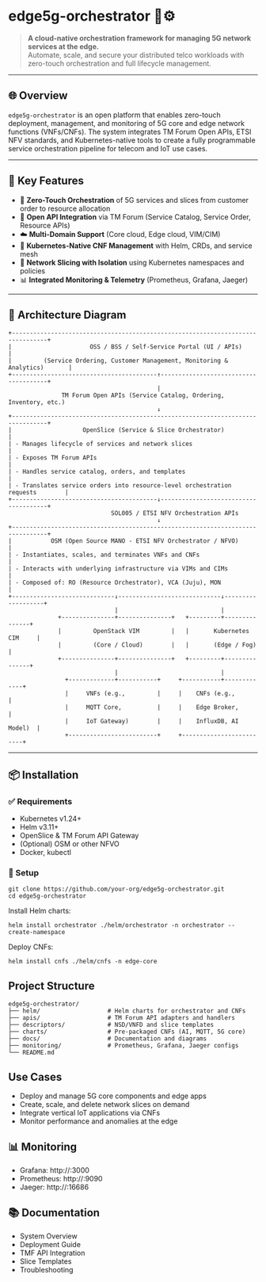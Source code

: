 # edge5g-orchestrator 📶⚙️

> **A cloud-native orchestration framework for managing 5G network services at the edge.**  
> Automate, scale, and secure your distributed telco workloads with zero-touch orchestration and full lifecycle management.

---

## 🌐 Overview

`edge5g-orchestrator` is an open platform that enables zero-touch deployment, management, and monitoring of 5G core and edge network functions (VNFs/CNFs). The system integrates TM Forum Open APIs, ETSI NFV standards, and Kubernetes-native tools to create a fully programmable service orchestration pipeline for telecom and IoT use cases.

---

## 🚀 Key Features

- 🧠 **Zero-Touch Orchestration** of 5G services and slices from customer order to resource allocation
- 🔌 **Open API Integration** via TM Forum (Service Catalog, Service Order, Resource APIs)
- ☁️ **Multi-Domain Support** (Core cloud, Edge cloud, VIM/CIM)
- 📡 **Kubernetes-Native CNF Management** with Helm, CRDs, and service mesh
- 🔐 **Network Slicing with Isolation** using Kubernetes namespaces and policies
- 📊 **Integrated Monitoring & Telemetry** (Prometheus, Grafana, Jaeger)

---

## 🧱 Architecture Diagram
```
+--------------------------------------------------------------------------------+
|                      OSS / BSS / Self-Service Portal (UI / APIs)              |
|         (Service Ordering, Customer Management, Monitoring & Analytics)       |
+-----------------------------------------↑--------------------------------------+
                                          |
               TM Forum Open APIs (Service Catalog, Ordering, Inventory, etc.)   
                                          ↓
+--------------------------------------------------------------------------------+
|                    OpenSlice (Service & Slice Orchestrator)                   |
| - Manages lifecycle of services and network slices                            |
| - Exposes TM Forum APIs                                                       |
| - Handles service catalog, orders, and templates                              |
| - Translates service orders into resource-level orchestration requests        |
+-----------------------------------------↓--------------------------------------+
                             SOL005 / ETSI NFV Orchestration APIs
                                          ↓
+--------------------------------------------------------------------------------+
|           OSM (Open Source MANO - ETSI NFV Orchestrator / NFVO)               |
| - Instantiates, scales, and terminates VNFs and CNFs                          |
| - Interacts with underlying infrastructure via VIMs and CIMs                  |
| - Composed of: RO (Resource Orchestrator), VCA (Juju), MON                    |
+-----------------------------↓-----------------------------↓-------------------+
                              |                             |
              +---------------+---------------+   +---------+---------------+
              |         OpenStack VIM         |   |       Kubernetes CIM     |
              |         (Core / Cloud)        |   |       (Edge / Fog)       |
              +---------------+---------------+   +---------+---------------+
                              |                             |
                +-------------+-----------+     +-----------+-------------+
                |     VNFs (e.g.,         |     |    CNFs (e.g.,          |
                |     MQTT Core,          |     |    Edge Broker,         |
                |     IoT Gateway)        |     |    InfluxDB, AI Model)  |
                +-------------------------+     +-------------------------+
```

---

## 📦 Installation

### ✅ Requirements

- Kubernetes v1.24+
- Helm v3.11+
- OpenSlice & TM Forum API Gateway
- (Optional) OSM or other NFVO
- Docker, kubectl

### 🔧 Setup

```
git clone https://github.com/your-org/edge5g-orchestrator.git
cd edge5g-orchestrator
```
Install Helm charts:
```
helm install orchestrator ./helm/orchestrator -n orchestrator --create-namespace
```
Deploy CNFs:
```
helm install cnfs ./helm/cnfs -n edge-core
```

## Project Structure
```
edge5g-orchestrator/
├── helm/                   # Helm charts for orchestrator and CNFs
├── apis/                   # TM Forum API adapters and handlers
├── descriptors/            # NSD/VNFD and slice templates
├── charts/                 # Pre-packaged CNFs (AI, MQTT, 5G core)
├── docs/                   # Documentation and diagrams
├── monitoring/             # Prometheus, Grafana, Jaeger configs
└── README.md
```

## Use Cases
- Deploy and manage 5G core components and edge apps
- Create, scale, and delete network slices on demand
- Integrate vertical IoT applications via CNFs
- Monitor performance and anomalies at the edge

## 📊 Monitoring
- Grafana: http://<host>:3000
- Prometheus: http://<host>:9090
- Jaeger: http://<host>:16686

## 📚 Documentation
- System Overview
- Deployment Guide
- TMF API Integration
- Slice Templates
- Troubleshooting

